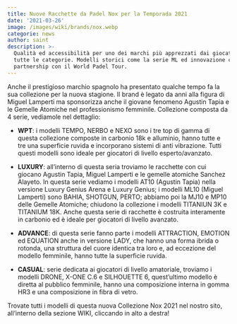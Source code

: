 ```yaml
---
title: Nuove Racchette da Padel Nox per la Temporada 2021
date: '2021-03-26'
image: /images/wiki/brands/nox.webp
categorie: news
author: saint
description: >-
  Qualità ed accessibilità per uno dei marchi più apprezzati dai giocatori di
  tutte le categorie. Modelli storici come la serie ML ed innovazione come la
  partnership con il World Padel Tour. 
---
```


Anche il prestigioso marchio spagnolo ha presentato qualche tempo fa la sua collezione per la nuova stagione. Il brand è legato da anni alla figura di Miguel Lamperti ma sponsorizza anche il giovane fenomeno Agustin Tapia e le Gemelle Atomiche nel professionismo femminile. 
Collezione composta da 4 serie, vediamole nel dettaglio:

- **WPT**: i modelli TEMPO, NERBO e NEXO sono i tre top di gamma di questa collezione composte in carbonio 18k e alluminio, hanno tutte e tre una superficie ruvida e incorporano sistemi di anti vibrazione. Tutti questi modelli sono ideale per giocatori di livello esperto/avanzato. 

- **LUXURY**: all’interno di questa seria troviamo le racchette con cui giocano Agustin Tapia, Miguel Lamperti e le gemelle atomiche Sanchez Alayeto. In questa serie vediamo i modelli AT10 (Agustin Tapia) nella versione Luxury Genius Arena e Luxury Genius; i modelli ML10 (Miguel Lamperti) sono BAHIA, SHOTGUN, PERTO; abbiamo poi la MJ10 e MP10 delle Gemelle Atomiche; chiudono la collezione i modelli TITANIUN 3K e TITANIUM 18K. Anche questa serie di racchette è costruita interamente in carbonio ed è ideale per giocatori di livello avanzato.

- **ADVANCE**: di questa serie fanno parte i modelli ATTRACTION, EMOTION ed EQUATION anche in versione LADY, che hanno una forma ibrida o rotonda, una struttura del cuore identica tra loro e, ad eccezione del modello femminile, hanno tutte la superficie ruvida.

- **CASUAL**: serie dedicata ai giocatori di livello amatoriale, troviamo i modelli DRONE, X-ONE C.6 e SILHOUETTE 6, quest’ultimo modello è diretta al pubblico femminile, hanno una composizione interna in gomma HR3 e una composizione in fibra di vetro. 

Trovate tutti i modelli di questa nuova Collezione Nox 2021 nel nostro sito, all’interno della sezione WIKI, cliccando in alto a destra!
